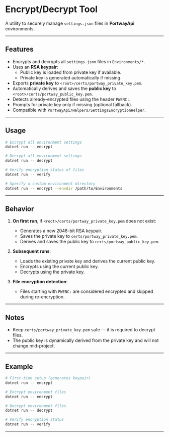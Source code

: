 # Encrypt/Decrypt Tool

A utility to securely manage `settings.json` files in **PortwayApi** environments.

---

## Features

- Encrypts and decrypts all `settings.json` files in `Environments/*`.  
- Uses an **RSA keypair**:
  - Public key is loaded from private key if available.  
  - Private key is generated automatically if missing.  
- Exports **private key** to `<root>/certs/portway_private_key.pem`.  
- Automatically derives and saves the **public key** to `<root>/certs/portway_public_key.pem`.  
- Detects already-encrypted files using the header `PWENC:`.  
- Prompts for private key only if missing (optional fallback).  
- Compatible with `PortwayApi/Helpers/SettingsEncryptionHelper`.

---

## Usage

```bash
# Encrypt all environment settings
dotnet run -- encrypt

# Decrypt all environment settings
dotnet run -- decrypt

# Verify encryption status of files
dotnet run -- verify

# Specify a custom environment directory
dotnet run -- encrypt --envdir /path/to/Environments
```

---

## Behavior

1. **On first run**, if `<root>/certs/portway_private_key.pem` does not exist:  
   - Generates a new 2048-bit RSA keypair.  
   - Saves the private key to `certs/portway_private_key.pem`.  
   - Derives and saves the public key to `certs/portway_public_key.pem`.  

2. **Subsequent runs**:  
   - Loads the existing private key and derives the current public key.  
   - Encrypts using the current public key.  
   - Decrypts using the private key.  

3. **File encryption detection**:  
   - Files starting with `PWENC:` are considered encrypted and skipped during re-encryption.  

---

## Notes

- Keep `certs/portway_private_key.pem` safe — it is required to decrypt files.  
- The public key is dynamically derived from the private key and will not change mid-project.  

---

## Example

```bash
# First-time setup (generates keypair)
dotnet run -- encrypt

# Encrypt environment files
dotnet run -- encrypt

# Decrypt environment files
dotnet run -- decrypt

# Verify encryption status
dotnet run -- verify
```

---